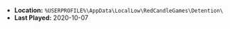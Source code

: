* **Location:** `%USERPROFILE%\AppData\LocalLow\RedCandleGames\Detention\`
* **Last Played:** 2020-10-07
